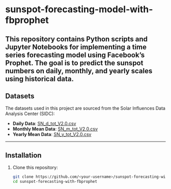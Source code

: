 # sunspot-forecasting-model-with-fbprophet

This repository contains Python scripts and Jupyter Notebooks for implementing a time series forecasting model using Facebook’s Prophet. The goal is to predict the sunspot numbers on daily, monthly, and yearly scales using historical data. 
---

## **Datasets**
The datasets used in this project are sourced from the Solar Influences Data Analysis Center (SIDC):

- **Daily Data**: [SN_d_tot_V2.0.csv](http://www.sidc.be/silso/infosndtot)
- **Monthly Mean Data**: [SN_m_tot_V2.0.csv](http://www.sidc.be/silso/infosnmtot)
- **Yearly Mean Data**: [SN_y_tot_V2.0.csv](http://www.sidc.be/silso/infosnytot)

---

## **Installation**
1. Clone this repository:
   ```bash
   git clone https://github.com/<your-username>/sunspot-forecasting-with-fbprophet.git
   cd sunspot-forecasting-with-fbprophet
